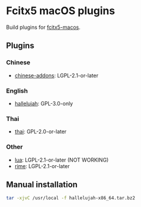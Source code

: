 # Fcitx5 macOS plugins
Build plugins for [fcitx5-macos](https://github.com/fcitx-contrib/fcitx5-macos).

## Plugins
### Chinese
* [chinese-addons](https://github.com/fcitx/fcitx5-chinese-addons): LGPL-2.1-or-later

### English
* [hallelujah](https://github.com/fcitx-contrib/fcitx5-hallelujah): GPL-3.0-only

### Thai
* [thai](https://github.com/fcitx/fcitx5-libthai): GPL-2.0-or-later

### Other
* [lua](https://github.com/fcitx/fcitx5-lua): LGPL-2.1-or-later
(NOT WORKING)
* [rime](https://github.com/fcitx/fcitx5-rime/): LGPL-2.1-or-later

## Manual installation
```sh
tar -xjvC /usr/local -f hallelujah-x86_64.tar.bz2
```
